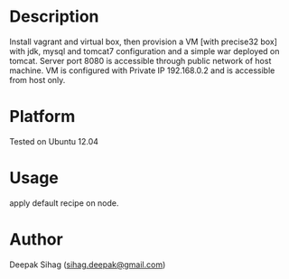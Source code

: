 Description
===========

Install vagrant and virtual box, then provision a VM [with precise32 box] with jdk, mysql and tomcat7 configuration and a simple war deployed on tomcat.
Server port 8080 is accessible through public network of host machine.
VM is configured with Private IP 192.168.0.2 and is accessible from host only.


Platform
========

Tested on Ubuntu 12.04

Usage
==============

apply default recipe on node.

Author
==================

Deepak Sihag (<sihag.deepak@gmail.com>)
